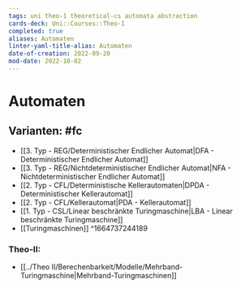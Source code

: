 ```yaml
---
tags: uni theo-1 theoretical-cs automata abstraction
cards-deck: Uni::Courses::Theo-I
completed: true
aliases: Automaten
linter-yaml-title-alias: Automaten
date-of-creation: 2022-09-20
mod-date: 2022-10-02
---
```


# Automaten

## Varianten: #fc
- [[3. Typ - REG/Deterministischer Endlicher Automat|DFA - Deterministischer Endlicher Automat]]
- [[3. Typ - REG/Nichtdeterministischer Endlicher Automat|NFA - Nichtdeterministischer Endlicher Automat]]
- [[2. Typ - CFL/Deterministische Kellerautomaten|DPDA - Deterministischer Kellerautomat]]
- [[2. Typ - CFL/Kellerautomat|PDA - Kellerautomat]]
- [[1. Typ - CSL/Linear beschränkte Turingmaschine|LBA - Linear beschränkte Turingmaschine]]
- [[Turingmaschinen]]
^1664737244189

### Theo-II:
- [[../Theo II/Berechenbarkeit/Modelle/Mehrband-Turingmaschine|Mehrband-Turingmaschinen]]
